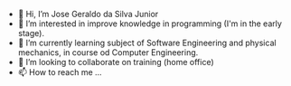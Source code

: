 - 👋 Hi, I’m Jose Geraldo da Silva Junior
- 👀 I’m interested in improve knowledge in programming (I'm in the early stage).
- 🌱 I’m currently learning subject of Software Engineering and physical mechanics, in course od Computer Engineering.
- 💞️ I’m looking to collaborate on training (home office)
- 📫 How to reach me ...

<!---
yioseph/yioseph is a ✨ special ✨ repository because its `README.md` (this file) appears on your GitHub profile.
You can click the Preview link to take a look at your changes.
--->
